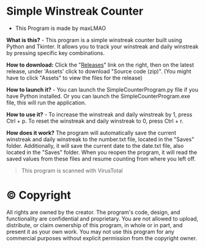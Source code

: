 # Simple Winstreak Counter

- This Program is made by maxLMAO

**What is this?** - This program is a simple winstreak counter built using Python and Tkinter. It allows you to track your winstreak and daily winstreak by pressing specific key combinations.

**How to download:** Click the "<a href="https://github.com/m4xLMAO/SimpleWinstreakCounter/releases">Releases</a>" link on the right, then on the latest release, under 'Assets' click to download "Source code (zip)". 
(You might have to click "Assets" to view the files for the release)

**How to launch it?** - You can launch the SimpleCounterProgram.py file if you have Python installed.
Or you can launch the SimpleCounterProgram.exe file, this will run the application. 

**How to use it?** - To increase the winstreak and daily winstreak by 1, press Ctrl + p.
To reset the winstreak and daily winstreak to 0, press Ctrl + r.

**How does it work?** The program will automatically save the current winstreak and daily winstreak to the number.txt file, located in the "Saves" folder. 
Additionally, it will save the current date to the date.txt file, also located in the "Saves" folder. 
When you reopen the program, it will read the saved values from these files and resume counting from where you left off.

> This program is scanned with VirusTotal

#  ©️ Copyright
All rights are owned by the creator. 
The program's code, design, and functionality are confidential and proprietary.
You are not allowed to upload, distribute, or claim ownership of this program, in whole or in part, and present it as your own work. 
You may not use this program for any commercial purposes without explicit permission from the copyright owner.
